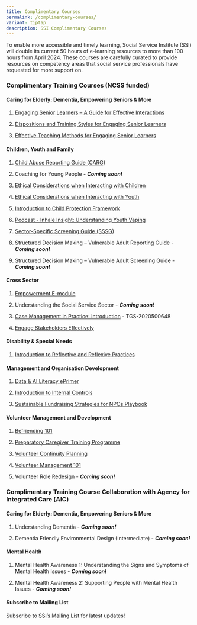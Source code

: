 ```yaml
---
title: Complimentary Courses
permalink: /complimentary-courses/
variant: tiptap
description: SSI Complimentary Courses
---
```

<p>To enable more accessible and timely learning, Social Service Institute
(SSI) will double its current 50 hours of e-learning resources to more
than 100 hours from April 2024. These courses are carefully curated to
provide resources on competency areas that social service professionals
have requested for more support on.</p>
<h3><strong>Complimentary Training Courses (NCSS funded)</strong></h3>
<h4><strong>Caring for Elderly: Dementia, Empowering Seniors &amp; More</strong></h4>
<ol data-tight="true" class="tight">
<li>
<p><a href="https://iltms.ssi.gov.sg/registration/schedule?coursecode=SSI0129" rel="noopener nofollow" target="_blank">Engaging Senior Learners – A Guide for Effective Interactions</a>
</p>
</li>
<li>
<p><a href="https://iltms.ssi.gov.sg/registration/schedule?coursecode=SSI0130" rel="noopener nofollow" target="_blank">Dispositions and Training Styles for Engaging Senior Learners</a>
</p>
</li>
<li>
<p><a href="https://iltms.ssi.gov.sg/registration/schedule?coursecode=SSI0131" rel="noopener nofollow" target="_blank">Effective Teaching Methods for Engaging Senior Learners</a>
</p>
</li>
</ol>
<h4><strong>Children, Youth and Family</strong></h4>
<ol data-tight="true" class="tight">
<li>
<p><a href="https://iltms.ssi.gov.sg/registration/schedule?coursecode=SCYF434" rel="noopener noreferrer nofollow" target="_blank">Child Abuse Reporting Guide (CARG)</a>
</p>
</li>
<li>
<p>Coaching for Young People - <strong><em>Coming soon!</em></strong>
</p>
</li>
<li>
<p><a href="https://iltms.ssi.gov.sg/registration/schedule?coursecode=SSI0151" rel="noopener nofollow" target="_blank">Ethical Considerations when Interacting with Children</a>
</p>
</li>
<li>
<p><a href="https://iltms.ssi.gov.sg/registration/schedule?coursecode=SSI0152" rel="noopener nofollow" target="_blank">Ethical Considerations when Interacting with Youth</a>
</p>
</li>
<li>
<p><a href="https://iltms.ssi.gov.sg/registration/schedule?coursecode=SCYF435" rel="noopener noreferrer nofollow" target="_blank">Introduction to Child Protection Framework</a>
</p>
</li>
<li>
<p><a href="https://iltms.ssi.gov.sg/registration/schedule?coursecode=SSI0160" rel="noopener nofollow" target="_blank">Podcast - Inhale Insight: Understanding Youth Vaping</a>
</p>
</li>
<li>
<p><a href="https://iltms.ssi.gov.sg/registration/schedule?coursecode=SCYF436" rel="noopener noreferrer nofollow" target="_blank">Sector-Specific Screening Guide (SSSG)</a>
</p>
</li>
<li>
<p>Structured Decision Making – Vulnerable Adult Reporting Guide - <strong><em>Coming soon!</em></strong>
</p>
</li>
<li>
<p>Structured Decision Making – Vulnerable Adult Screening Guide - <strong><em>Coming soon!</em></strong>
</p>
</li>
</ol>
<h4><strong>Cross Sector</strong></h4>
<ol data-tight="true" class="tight">
<li>
<p><a href="https://iltms.ssi.gov.sg/registration/schedule?coursecode=SSI0170" rel="noopener nofollow" target="_blank">Empowerment E-module</a>
</p>
</li>
<li>
<p>Understanding the Social Service Sector - <strong><em>Coming soon!</em></strong>
</p>
</li>
<li>
<p><a href="https://iltms.ssi.gov.sg/registration/schedule?coursecode=SCRS5228" rel="noopener nofollow" target="_blank">Case Management in Practice: Introduction</a> -
TGS-2020500648</p>
</li>
<li>
<p><a href="https://iltms.ssi.gov.sg/registration/schedule?coursecode=SCRS30" rel="noopener nofollow" target="_blank">Engage Stakeholders Effectively</a>
</p>
</li>
</ol>
<h4><strong>Disability &amp; Special Needs</strong></h4>
<ol data-tight="true" class="tight">
<li>
<p><a href="https://iltms.ssi.gov.sg/registration/schedule?coursecode=SSI0157" rel="noopener nofollow" target="_blank">Introduction to Reflective and Reflexive Practices</a>
</p>
</li>
</ol>
<h4><strong>Management and Organisation Development</strong></h4>
<ol data-tight="true" class="tight">
<li>
<p><a href="https://iltms.ssi.gov.sg/registration/schedule?coursecode=SSI0140" rel="noopener nofollow" target="_blank">Data &amp; AI Literacy ePrimer</a>
</p>
</li>
<li>
<p><a href="https://iltms.ssi.gov.sg/registration/schedule?coursecode=SCOF430" rel="noopener noreferrer nofollow" target="_blank">Introduction to Internal Controls</a>
</p>
</li>
<li>
<p><a href="https://iltms.ssi.gov.sg/registration/schedule?coursecode=SSI0132" rel="noopener nofollow" target="_blank">Sustainable Fundraising Strategies for NPOs Playbook</a>
</p>
</li>
</ol>
<h4><strong>Volunteer Management and Development</strong></h4>
<ol data-tight="true" class="tight">
<li>
<p><a href="https://iltms.ssi.gov.sg/registration/schedule?coursecode=SSI0035" rel="noopener noreferrer nofollow" target="_blank">Befriending 101</a>
</p>
</li>
<li>
<p><a href="https://iltms.ssi.gov.sg/registration/schedule?coursecode=SSI0002" rel="noopener noreferrer nofollow" target="_blank">Preparatory Caregiver Training Programme</a>
</p>
</li>
<li>
<p><a href="https://iltms.ssi.gov.sg/registration/schedule?coursecode=SSI0167" rel="noopener nofollow" target="_blank">Volunteer Continuity Planning</a>
</p>
</li>
<li>
<p><a href="https://iltms.ssi.gov.sg/registration/schedule?coursecode=SSI0125" rel="noopener nofollow" target="_blank">Volunteer Management 101</a>
</p>
</li>
<li>
<p>Volunteer Role Redesign - <strong><em>Coming soon!</em></strong>
</p>
</li>
</ol>
<h3><strong>Complimentary Training Course Collaboration with Agency for Integrated Care (AIC)</strong></h3>
<h4><strong>Caring for Elderly: Dementia, Empowering Seniors &amp; More</strong></h4>
<ol data-tight="true" class="tight">
<li>
<p>Understanding Dementia - <strong><em>Coming soon!</em></strong>
</p>
</li>
<li>
<p>Dementia Friendly Environmental Design (Intermediate) - <strong><em>Coming soon!</em></strong>
</p>
</li>
</ol>
<h4><strong>Mental Health</strong></h4>
<ol data-tight="true" class="tight">
<li>
<p>Mental Health Awareness 1: Understanding the Signs and Symptoms of Mental
Health Issues - <strong><em>Coming soon!</em></strong>
</p>
</li>
<li>
<p>Mental Health Awareness 2: Supporting People with Mental Health Issues
- <strong><em>Coming soon!</em></strong>
</p>
</li>
</ol>
<h4><strong>Subscribe to Mailing List</strong></h4>
<p>Subscribe to&nbsp;<a href="https://form.gov.sg/#!/62062a0f8cb95c001235e55d" rel="noopener noreferrer nofollow" target="_blank"><u>SSI’s Mailing List</u></a>&nbsp;for
latest updates!</p>
<p></p>